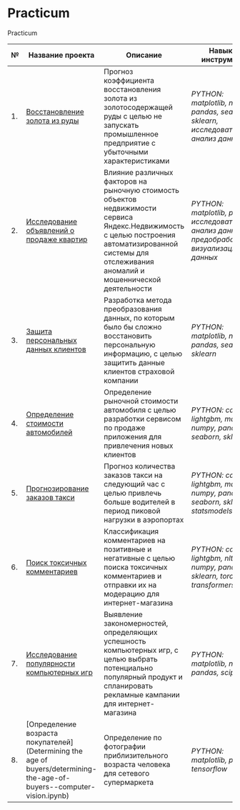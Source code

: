 # Practicum
Practicum

|  №  | Название проекта | Описание | Навыки и инструменты |
| --- | ---------------- | -------- | ----------------------- |
| 1.  | [Восстановление золота из руды](gold-recovery.ipynb) | Прогноз коэффициента восстановления золота из золотосодержащей руды с целью не запускать промышленное предприятие с убыточными характеристиками | *PYTHON: matplotlib, numpy, pandas, seaborn, sklearn, исследовательский анализ данных* |
| 2.  | [Исследование объявлений о продаже квартир](sale-of-apartments.ipynb) | Влияние различных факторов на рыночную стоимость объектов недвижимости сервиса Яндекс.Недвижимость с целью построения автоматизированной системы для отслеживания аномалий и мошеннической деятельности | *PYTHON: matplotlib, pandas, исследовательский анализ данных, предобработка и визуализация данных* |
| 3. | [Защита персональных данных клиентов](linear-algebra-protection-of-personal-data.ipynb) | Разработка метода преобразования данных, по которым было бы сложно восстановить персональную информацию, с целью защитить данные клиентов страховой компании | *PYTHON: matplotlib, numpy, pandas, seaborn, sklearn* |
| 4. | [Определение стоимости автомобилей](numerical-methods--determining-the-cost-of-cars.ipynb) | Определение рыночной стоимости автомобиля с целью разработки сервисом по продаже приложения для привлечения новых клиентов | *PYTHON: catboost, lightgbm, matplotlib, numpy, pandas, seaborn, sklearn* |
| 5. | [Прогнозирование заказов такси](time-series--forecasting-taxi-orders.ipynb) | Прогноз количества заказов такси на следующий час с целью привлечь больше водителей в период пиковой нагрузки в аэропортах | *PYTHON: catboost, lightgbm, matplotlib, numpy, pandas, seaborn, sklearn, statsmodels* |
| 6. | [Поиск токсичных комментариев](machine-learning-search-for-toxic-comments.ipynb) | Классификация комментариев на позитивные и негативные с целью поиска токсичных комментариев и отправки их на модерацию для интернет-магазина | *PYTHON: catboost, lightgbm, nltk, numpy, pandas, re, sklearn, torch, transformers* |
| 7.  | [Исследование популярности компьютерных игр](video-game.ipynb) | Выявление закономерностей, определяющих успешность компьютерных игр, с целью выбрать потенциально популярный продукт и спланировать рекламные кампании для интернет-магазина | *PYTHON: matplotlib, numpy, pandas, scipy* |
| 8. | [Определение возраста покупателей](Determining the age of buyers/determining-the-age-of-buyers--computer-vision.ipynb) | Определение по фотографии приблизительного возраста человека для сетевого супермаркета | *PYTHON: matplotlib, pandas, tensorflow* |
